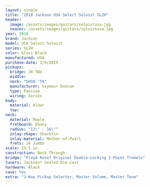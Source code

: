 ```yaml
---
layout: single
title: "2018 Jackson USA Select Soloist SL2H"
header:
  image: /assets/images/guitars/soloistusa.jpg
  teaser: /assets/images/guitars/soloistusa.jpg
year: 2018
brand: Jackson
model: USA Select Soloist
series: SL2H
color: Gloss Black
manufactured: USA
purchase-date: 3/9/2019
pickups:
  bridge: JB TB4
  middle: 
  neck: "SH1N '59"
  manufacturer: Seymour Duncan
  type: Passive
  wiring: Series
body:
  material: Alder
  top: 
neck:
  material: Maple
  fretboard: Ebony
  radius: "12\" - 16\""
  inlay-shape: Sharkfin
  inlay-material: Mother-of-Pearl
  frets: 24 Jumbo
scale: 25.5 in.
construction: Neck Through
bridge: "Floyd Rose? Original Double-Locking 2-Point Tremolo"
tuners: Jackson? Sealed Die-Cast
hardware: Black
case: Yes
extra: "3-Way Pickup Selector, Master Volume, Master Tone"
---
```


